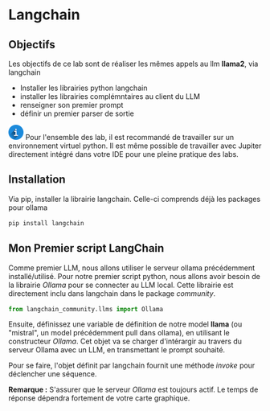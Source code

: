 # Langchain

## Objectifs

Les objectifs de ce lab sont de réaliser les mêmes appels au llm **llama2**, via langchain

* Installer les librairies python langchain
* installer les librairies complémntaires au client du LLM
* renseigner son premier prompt
* définir un premier parser de sortie

![INFO](../img/info.png) Pour l'ensemble des lab, il est recommandé de travailler sur un environnement virtuel python. Il est même possible de travailler avec Jupiter directement intégré dans votre IDE pour une pleine pratique des labs.

## Installation

Via pip, installer la librairie langchain. Celle-ci comprends déjà les packages pour ollama

```sh
pip install langchain
```

## Mon Premier script LangChain

Comme premier LLM, nous allons utiliser le serveur ollama précédemment installé/utilisé.
Pour notre premier script python, nous allons avoir besoin de la librairie _Ollama_ pour se connecter au LLM local. Cette librairie est directement inclu dans langchain dans le package _community_.

```python
from langchain_community.llms import Ollama
```

Ensuite, définissez une variable de définition de notre model **llama** (ou "mistral", un model précédemment pull dans ollama), en utilisant le constructeur _Ollama_. Cet objet va se charger d'intérargir au travers du serveur Ollama avec un LLM, en transmettant le prompt souhaité.

Pour se faire, l'objet définit par langchain fournit une méthode _invoke_ pour déclencher une séquence.

**Remarque :** S'assurer que le serveur _Ollama_ est toujours actif. Le temps de réponse dépendra fortement de votre carte graphique.
